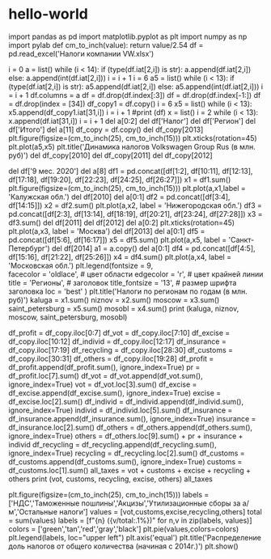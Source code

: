 # hello-world
  import pandas as pd
  import matplotlib.pyplot as plt
  import numpy as np
  import pylab
  def cm_to_inch(value):
    return value/2.54
    df = pd.read_excel('Налоги компании VW.xlsx')

i = 0
a = list()
while (i < 14):
    if (type(df.iat[2,i]) is str):
        a.append(df.iat[2,i])
    else:
        a.append(int(df.iat[2,i]))
    i = i + 1
i = 6
a5 = list()
while (i < 13):
    if (type(df.iat[2,i]) is str):
        a5.append(df.iat[2,i])
    else:
        a5.append(int(df.iat[2,i]))
    i = i + 1
df.columns = a
df = df.drop(df.index[:3])
df = df.drop(df.index[-1:])
df = df.drop(index = [34])
df_copy1 = df.copy()
i = 6
x5 = list()
while (i < 13):
    x5.append(df_copy1.iat[31,i])
    i = i + 1
#print (df)
x = list()
i = 2
while (i < 13):
    x.append(df.iat[31,i])
    i = i + 1
del a[0:2]
del df['Налог']
del df['Регион']
del df['Итого']
del a[11]
df_copy = df.copy()
del df_copy[2013]
plt.figure(figsize=(cm_to_inch(25), cm_to_inch(15)))
plt.xticks(rotation=45)
plt.plot(a5,x5)
plt.title('Динамика налогов Volkswagen Group Rus (в млн. руб)')
del df_copy[2010]
del df_copy[2011]
del df_copy[2012]


del df['9 мес. 2020']
del a[8]
df1 = pd.concat([df[1:2], df[10:11], df[12:13], df[17:18], df[19:20], df[22:23], df[24:25], df[26:27]])
x1 = df1.sum() 
plt.figure(figsize=(cm_to_inch(25), cm_to_inch(15)))
plt.plot(a,x1,label = 'Калужская обл.')
del df[2010]
del a[0:1]
df2 = pd.concat([df[3:4], df[14:15]])
x2 = df2.sum()
plt.plot(a,x2, label = 'Нижегородская обл.')
df3 = pd.concat([df[2:3], df[13:14], df[18:19], df[20:21], df[23:24], df[27:28]])
x3 = df3.sum()
del df[2011]
del df[2012]
del a[0:2]
plt.xticks(rotation=45)
plt.plot(a,x3, label = 'Москва')
del df[2013]
del a[0:1]
df5 = pd.concat([df[5:6], df[16:17]])
x5 = df5.sum()
plt.plot(a,x5, label = 'Санкт-Петербург')
del df[2014]
a1 = a.copy()
del a[0:1]
df4 = pd.concat([df[4:5], df[15:16], df[21:22], df[25:26]]) 
x4 = df4.sum()
plt.plot(a,x4, label = 'Московская обл.')
plt.legend(fontsize = 9,   
           facecolor = 'oldlace',    #  цвет области
           edgecolor = 'r',    #  цвет крайней линии
           title = 'Регионы',    #  заголовок
           title_fontsize = '13',    #  размер шрифта заголовка
           loc = 'best'
         )
plt.title('Налоги по регионам по годам (в млн. руб)')
kaluga = x1.sum()
niznov = x2.sum()
moscow = x3.sum()
saint_petersburg = x5.sum()
mosobl = x4.sum()
print (kaluga, niznov, moscow, saint_petersburg, mosobl)


df_profit = df_copy.iloc[0:7]
df_vot = df_copy.iloc[7:10]
df_excise = df_copy.iloc[10:12]
df_individ = df_copy.iloc[12:17]
df_insurance = df_copy.iloc[17:19]
df_recycling = df_copy.iloc[28:30]
df_customs = df_copy.iloc[30:31]
df_others = df_copy.iloc[19:28]
df_profit = df_profit.append(df_profit.sum(), ignore_index=True)
pr = df_profit.loc[7].sum()
df_vot = df_vot.append(df_vot.sum(), ignore_index=True)
vot = df_vot.loc[3].sum()
df_excise = df_excise.append(df_excise.sum(), ignore_index=True)
excise = df_excise.loc[2].sum()
df_individ = df_individ.append(df_individ.sum(), ignore_index=True)
individ = df_individ.loc[5].sum()
df_insurance = df_insurance.append(df_insurance.sum(), ignore_index=True)
insurance = df_insurance.loc[2].sum()
df_others = df_others.append(df_others.sum(), ignore_index=True)
others = df_others.loc[9].sum() + pr + insurance + individ
df_recycling = df_recycling.append(df_recycling.sum(), ignore_index=True)
recycling = df_recycling.loc[2].sum()
df_customs = df_customs.append(df_customs.sum(), ignore_index=True)
customs = df_customs.loc[1].sum()
all_taxes = vot + customs + excise + recycling + others
print (vot, customs, recycling, excise, others)
all_taxes


plt.figure(figsize=(cm_to_inch(25), cm_to_inch(15)))
labels = ['НДС','Таможенные пошлины','Акцизы','Утилизационные сборы за а/м','Остальные налоги']
values = [vot,customs,excise,recycling,others]
total = sum(values)
labels = [f"{n} ({v/total:.1%})" for n,v in zip(labels, values)]
colors = ['green','tan','red','gray','black']
plt.pie(values,colors=colors)
plt.legend(labels, loc="upper left")
plt.axis('equal')
plt.title('Распределение доль налогов от общего количества (начиная с 2014г.)')
plt.show()

